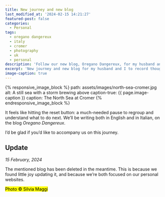 ```yaml
---
title: New journey and new blog
last_modified_at: '2024-02-15 14:21:27'
featured-post: false
categories:
  - Personal
tags:
  - oregano dangereux
  - italy
  - cromer
  - photography
  - uk
  - personal
description: 'Follow our new blog, Oregano Dangereux, for my husband and I to record thoughts, experiences and memories as we move back to Italy from the UK.'
excerpt: 'New journey and new blog for my husband and I to record thoughts, experiences and memories. After nine years, we’re going back to our home country, Italy, where we’ll stay until the pandemic is under control.'
image-caption: true
---
```

{% responsive_image_block %}
  path: assets/images/north-sea-cromer.jpg
  alt: A still sea with a storm brewing above
  caption-true: {{ page.image-caption }}
  caption: The North Sea at Cromer
{% endresponsive_image_block %}

It feels like hitting the reset button: a much-needed pause to regroup and understand what to do next. We’ll be writing both in English and in Italian, on the blog _Oregano Dangereux_.

<p class="detached">I’d be glad if you’d like to accompany us on this journey.</p>

## Update

*15 February, 2024*

The mentioned blog has been deleted in the meantime. This is because we found little joy updating it, and because we’re both focused on our personal websites.

<p class="detached"><mark class="smd-highlight small">Photo &copy; Silvia Maggi</mark></p>
